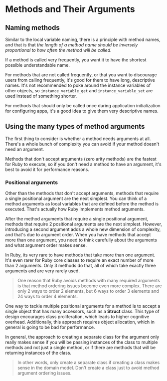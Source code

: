 # Methods and Their Arguments

## Naming methods

Similar to the local variable naming, there is a principle with method names, and that is that *the length of a method
name should be inversely proportional to how often the method will be called*.

If a method is called very frequently, you want it to have the shortest possible understandable name.

For methods that are not called frequently, or that you want to discourage users from calling frequently, it's good for
them to have long, descriptive names. It's not recommended to poke around the instance variables of other objects, so
`instance_variable_get` and `instance_variable_set` are used instead of something shorter. 

For methods that should only be called once during application initialization for configuring apps, it's a good idea
to give them very descriptive names.


## Using the many types of method arguments

The first thing to consider is whether a method needs arguments at all. There's a whole bunch of complexity you can avoid
if your method doesn't need an argument.

Methods that don't accept arguments (zero arity methods) are the fastest for Ruby to execute, so if you don't need a
method to have an argument, it's best to avoid it for performance reasons.


### Positional arguments

Other than the methods that don't accept arguments, methods that require a single positional argument are the next
simplest. You can think of a method arguments as local variables that are defined before the method is executed. That's
actually how Ruby implements method arguments.

After the method arguments that require a single positional argument, methods that require 2 positional arguments are
the next simplest. However, introducing a second argument adds a whole new dimension of complexity, and that's due to
argument order. When you have methods that accept more than one argument, you need to think carefully about the arguments
and what argument order makes sense.

In Ruby, its very rare to have methods that take more than one argument. It's even rarer for Ruby core classes to require
an exact number of more than 2 arguments. Only 3 methods do that, all of which take exactly three arguments and are very
rarely used.

> One reason that Ruby avoids methods with many required arguments is that method ordering issues become even more complex.
> There are only 2 ways to order 2 elements, but 6 ways to order 3 elements and 24 ways to order 4 elements.

One way to tackle multiple positional arguments for a method is to accept a single object that has many accessors, such
as a **Struct** class. This type of design encourages class proliferation, which leads to higher cognitive overhead.
Additionally, this approach requires object allocation, which in general is going to be bad for performance.

In general, the approach to creating a separate class for the argument only really makes sense if you will be passing
instances of the class to multiple methods and not just a single method, or if there are methods that will be returning
instances of the class.

> In other words, only create a separate class if creating a class makes sense in the domain model. Don't create a class
> just to avoid method argument ordering issues.

